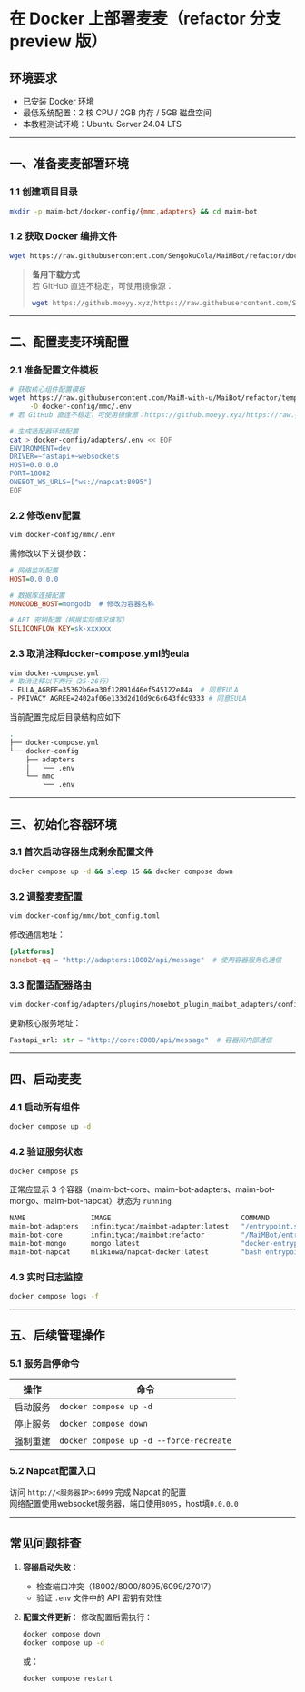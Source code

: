 # 在 Docker 上部署麦麦（refactor 分支 preview 版）

## 环境要求
- 已安装 Docker 环境
- 最低系统配置：2 核 CPU / 2GB 内存 / 5GB 磁盘空间
- 本教程测试环境：Ubuntu Server 24.04 LTS

---

## 一、准备麦麦部署环境
### 1.1 创建项目目录
```bash
mkdir -p maim-bot/docker-config/{mmc,adapters} && cd maim-bot
```

### 1.2 获取 Docker 编排文件
```bash
wget https://raw.githubusercontent.com/SengokuCola/MaiMBot/refactor/docker-compose.yml
```

> **备用下载方式**  
> 若 GitHub 直连不稳定，可使用镜像源：
> ```bash
> wget https://github.moeyy.xyz/https://raw.githubusercontent.com/SengokuCola/MaiMBot/main/docker-compose.yml
> ```

---

## 二、配置麦麦环境配置
### 2.1 准备配置文件模板
```bash
# 获取核心组件配置模板
wget https://raw.githubusercontent.com/MaiM-with-u/MaiBot/refactor/template/template.env \
     -O docker-config/mmc/.env
# 若 GitHub 直连不稳定，可使用镜像源：https://github.moeyy.xyz/https://raw.githubusercontent.com/MaiM-with-u/MaiBot/refactor/template/template.env

# 生成适配器环境配置
cat > docker-config/adapters/.env << EOF
ENVIRONMENT=dev
DRIVER=~fastapi+~websockets
HOST=0.0.0.0
PORT=18002
ONEBOT_WS_URLS=["ws://napcat:8095"]
EOF
```

### 2.2 修改env配置
```bash
vim docker-config/mmc/.env
```
需修改以下关键参数：
```ini
# 网络监听配置
HOST=0.0.0.0

# 数据库连接配置
MONGODB_HOST=mongodb  # 修改为容器名称

# API 密钥配置（根据实际情况填写）
SILICONFLOW_KEY=sk-xxxxxx
```

### 2.3 取消注释docker-compose.yml的eula
```bash
vim docker-compose.yml
# 取消注释以下两行（25-26行）
- EULA_AGREE=35362b6ea30f12891d46ef545122e84a  # 同意EULA
- PRIVACY_AGREE=2402af06e133d2d10d9c6c643fdc9333 # 同意EULA
```

当前配置完成后目录结构应如下
```bash
.
├── docker-compose.yml
└── docker-config
    ├── adapters
    │   └── .env
    └── mmc
        └── .env
```

---

## 三、初始化容器环境
### 3.1 首次启动容器生成剩余配置文件
```bash
docker compose up -d && sleep 15 && docker compose down
```

### 3.2 调整麦麦配置
```bash
vim docker-config/mmc/bot_config.toml
```
修改通信地址：
```toml
[platforms]
nonebot-qq = "http://adapters:18002/api/message"  # 使用容器服务名通信
```

### 3.3 配置适配器路由
```bash
vim docker-config/adapters/plugins/nonebot_plugin_maibot_adapters/config.py
```
更新核心服务地址：
```python
Fastapi_url: str = "http://core:8000/api/message"  # 容器间内部通信
```

---

## 四、启动麦麦
### 4.1 启动所有组件
```bash
docker compose up -d
```

### 4.2 验证服务状态
```bash
docker compose ps
```
正常应显示 3 个容器（maim-bot-core、maim-bot-adapters、maim-bot-mongo、maim-bot-napcat）状态为 `running`
```bash
NAME                IMAGE                                COMMAND                  SERVICE    CREATED          STATUS          PORTS
maim-bot-adapters   infinitycat/maimbot-adapter:latest   "/entrypoint.sh nb r…"   adapters   30 seconds ago   Up 18 seconds   0.0.0.0:18002->18002/tcp, [::]:18002->18002/tcp
maim-bot-core       infinitycat/maimbot:refactor         "/MaiMBot/entrypoint…"   core       30 seconds ago   Up 17 seconds   0.0.0.0:8000->8000/tcp, [::]:8000->8000/tcp
maim-bot-mongo      mongo:latest                         "docker-entrypoint.s…"   mongodb    34 seconds ago   Up 25 seconds   0.0.0.0:27017->27017/tcp, [::]:27017->27017/tcp
maim-bot-napcat     mlikiowa/napcat-docker:latest        "bash entrypoint.sh"     napcat     34 seconds ago   Up 25 seconds   0.0.0.0:6099->6099/tcp, [::]:6099->6099/tcp, 0.0.0.0:8095->8095/tcp, [::]:8095->8095/tcp
```

### 4.3 实时日志监控
```bash
docker compose logs -f
```

---

## 五、后续管理操作
### 5.1 服务启停命令
| 操作 | 命令 |
|------|------|
| 启动服务 | `docker compose up -d` |
| 停止服务 | `docker compose down` |
| 强制重建 | `docker compose up -d --force-recreate` |

### 5.2 Napcat配置入口
访问 `http://<服务器IP>:6099` 完成 Napcat 的配置  
网络配置使用websocket服务器，端口使用`8095`，host填`0.0.0.0`

---

## 常见问题排查
1. **容器启动失败**：
   - 检查端口冲突（18002/8000/8095/6099/27017）
   - 验证 `.env` 文件中的 API 密钥有效性

2. **配置文件更新**：
   修改配置后需执行：
   ```bash
   docker compose down
   docker compose up -d
   ```
   或：
   ```bash
   docker compose restart
   ```
